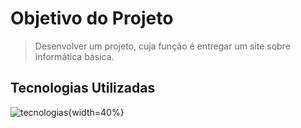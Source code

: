 # **Objetivo do Projeto** 

> Desenvolver um projeto, cuja função é entregar um site sobre informática básica.

## Tecnologias Utilizadas
![tecnologias](https://apexensino.com.br/wp-content/uploads/2017/11/html-css-javascript.jpg){width=40%}
